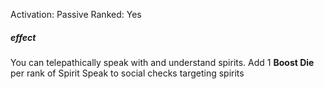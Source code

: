 Activation: Passive
Ranked: Yes
##### effect
You can telepathically speak with and understand spirits. Add 1 **Boost Die** per rank of Spirit Speak to social checks targeting spirits